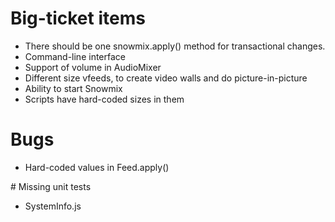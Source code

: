 # Big-ticket items

* There should be one snowmix.apply() method for transactional changes.
* Command-line interface
* Support of volume in AudioMixer
* Different size vfeeds, to create video walls and do picture-in-picture
* Ability to start Snowmix
* Scripts have hard-coded sizes in them

# Bugs

* Hard-coded values in Feed.apply()

# Missing unit tests

* SystemInfo.js
